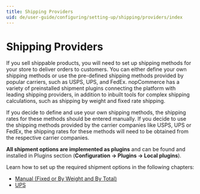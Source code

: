 ```yaml
---
title: Shipping Providers
uid: de/user-guide/configuring/setting-up/shipping/providers/index
---
```


# Shipping Providers

If you sell shippable products, you will need to set up shipping methods for your store to deliver orders to customers. You can either define your own shipping methods or use the pre-defined shipping methods provided by popular carriers, such as USPS, UPS, and FedEx. nopCommerce has a variety of preinstalled shipment plugins connecting the platform with leading shipping providers, in addition to inbuilt tools for complex shipping calculations, such as shipping by weight and fixed rate shipping.

If you decide to define and use your own shipping methods, the shipping rates for these methods should be entered manually. If you decide to use the shipping methods provided by the carrier companies like USPS, UPS or FedEx, the shipping rates for these methods will need to be obtained from the respective carrier companies.

**All shipment options are implemented as plugins** and can be found and installed in Plugins section (**Configuration → Plugins → Local plugins**).

Learn how to set up the required shipment options in the following chapters:

* [Manual (Fixed or By Weight and By Total)](xref:de/user-guide/configuring/setting-up/shipping/providers/manual/index)
* [UPS](xref:de/user-guide/configuring/setting-up/shipping/providers/ups)